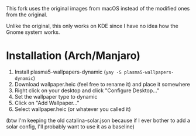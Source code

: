 This fork uses the original images from macOS instead of the modified ones from the original.

Unlike the original, this only works on KDE since I have no idea how the Gnome system works.

# Installation (Arch/Manjaro)

1. Install plasma5-wallpapers-dynamic (`yay -S plasma5-wallpapers-dynamic`)
2. Download wallpaper.heic (feel free to rename it) and place it somewhere
3. Right click on your desktop and click "Configure Desktop..."
4. Set the wallpaper type to dynamic
5. Click on "Add Wallpaper..."
6. Select wallpaper.heic (or whatever you called it)

(btw I'm keeping the old catalina-solar.json because if I ever bother to add a solar config, I'll probably want to use it as a baseline)
